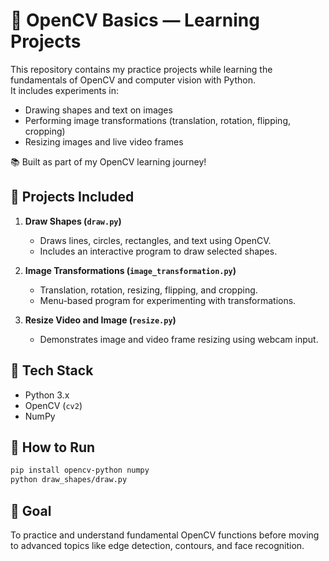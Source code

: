 # 🧠 OpenCV Basics — Learning Projects

This repository contains my practice projects while learning the fundamentals of OpenCV and computer vision with Python.  
It includes experiments in:
- Drawing shapes and text on images  
- Performing image transformations (translation, rotation, flipping, cropping)  
- Resizing images and live video frames

📚 Built as part of my OpenCV learning journey!

## 📂 Projects Included
1. **Draw Shapes (`draw.py`)**
   - Draws lines, circles, rectangles, and text using OpenCV.
   - Includes an interactive program to draw selected shapes.

2. **Image Transformations (`image_transformation.py`)**
   - Translation, rotation, resizing, flipping, and cropping.
   - Menu-based program for experimenting with transformations.

3. **Resize Video and Image (`resize.py`)**
   - Demonstrates image and video frame resizing using webcam input.

## 🧠 Tech Stack
- Python 3.x  
- OpenCV (`cv2`)  
- NumPy  

## 🚀 How to Run
```bash
pip install opencv-python numpy
python draw_shapes/draw.py
```

## 🏁 Goal
To practice and understand fundamental OpenCV functions before moving to advanced topics like edge detection, contours, and face recognition.
